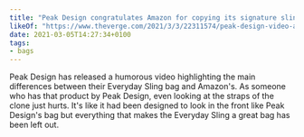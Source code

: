 ```yaml
---
title: "Peak Design congratulates Amazon for copying its signature sling bag so well"
likeOf: "https://www.theverge.com/2021/3/3/22311574/peak-design-video-amazon-copy-everyday-sling-bag"
date: 2021-03-05T14:27:34+0100
tags:
- bags
---
```

Peak Design has released a humorous video highlighting the main differences between their Everyday Sling bag and Amazon's. As someone who has that product by Peak Design, even looking at the straps of the clone just hurts. It's like it had been designed to look in the front like Peak Design's bag but everything that makes the Everyday Sling a great bag has been left out.
